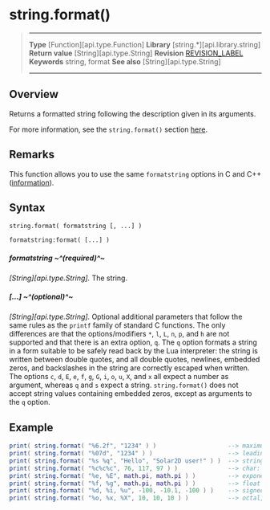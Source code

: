 
# string.format()

> --------------------- ------------------------------------------------------------------------------------------
> __Type__              [Function][api.type.Function]
> __Library__           [string.*][api.library.string]
> __Return value__      [String][api.type.String]
> __Revision__          [REVISION_LABEL](REVISION_URL)
> __Keywords__          string, format
> __See also__          [String][api.type.String]
> --------------------- ------------------------------------------------------------------------------------------


## Overview

Returns a formatted string following the description given in its arguments.

For more information, see the `string.format()` section [here](http://lua-users.org/wiki/StringLibraryTutorial).

## Remarks

This function allows you to use the same `formatstring` options in C and C++ ([information](https://www.cplusplus.com/reference/cstdio/printf/)).

## Syntax

	string.format( formatstring [, ...] )

    formatstring:format( [...] )

##### formatstring ~^(required)^~
_[String][api.type.String]._ The string.

##### [...] ~^(optional)^~
_[String][api.type.String]._ Optional additional parameters that follow the same rules as the `printf` family of standard C functions. The only differences are that the options/modifiers `*`, `l`, `L`, `n`, `p`, and `h` are not supported and that there is an extra option, `q`. The `q` option formats a string in a form suitable to be safely read back by the Lua interpreter: the string is written between double quotes, and all double quotes, newlines, embedded zeros, and backslashes in the string are correctly escaped when written. The options `c`, `d`, `E`, `e`, `f`, `g`, `G`, `i`, `o`, `u`, `X`, and `x` all expect a number as argument, whereas `q` and `s` expect a string. `string.format()` does not accept string values containing embedded zeros, except as arguments to the `q` option.


## Example

`````lua
print( string.format( "%6.2f", "1234" ) )                    --> maximum of 6 characters left and 2 right of decimal: 1234.00
print( string.format( "%07d", "1234" ) )                     --> leading zeros with maximum 7 characters: 0001234
print( string.format( "%s %q", "Hello", "Solar2D user!" ) )  --> string and quoted string
print( string.format( "%c%c%c", 76, 117, 97 ) )              --> char: Lua
print( string.format( "%e, %E", math.pi, math.pi ) )         --> exponent: 3.141593e+00, 3.141593E+00
print( string.format( "%f, %g", math.pi, math.pi ) )         --> float and compact float: 3.141593, 3.14159
print( string.format( "%d, %i, %u", -100, -10.1, -100 ) )    --> signed, signed, unsigned integer: -100, -10, 0
print( string.format( "%o, %x, %X", 10, 10, 10 ) )           --> octal, hex, hex: 12, a, A
`````